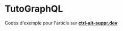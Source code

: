 # TutoGraphQL
Codes d'exemple pour l'article sur [**ctrl-alt-suppr.dev**](https://www.ctrl-alt-suppr.dev/)
